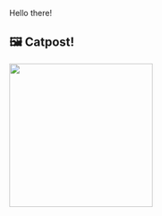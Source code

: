 Hello there!



## 🖼️ Catpost!

<sub>
    <img src="https://cdn2.thecatapi.com/images/MTg2NzgzOQ.jpg" height="256">
</sub>

